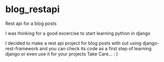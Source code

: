 # blog_restapi
Rest api for a blog posts

I was thinking for a good excercise to start learning python in django

I decided to make a rest api project for blog posts with out using django-rest-framework 
and you can check its code as a first step of learning django or even use it for your projects 
Take Care... : )
